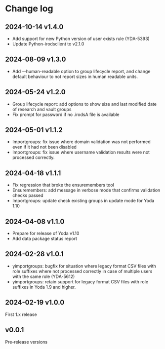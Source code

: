 # Change log

## 2024-10-14 v1.4.0

- Add support for new Python version of user exists rule (YDA-5393)
- Update Python-irodsclient to v2.1.0

## 2024-08-09 v1.3.0

- Add --human-readable option to group lifecycle report, and change default behaviour to not
  report sizes in human readable units.

## 2024-05-24 v1.2.0

- Group lifecycle report: add options to show size and last modified date of research
  and vault groups
- Fix prompt for password if no .irodsA file is available

## 2024-05-01 v1.1.2

- Importgroups: fix issue where domain validation was not performed even if it had not been disabled
- Importgroups: fix issue where username validation results were not processed correctly.

## 2024-04-18 v1.1.1

- Fix regression that broke the ensuremembers tool
- Ensuremembers: add message in verbose mode that confirms validation checks passed
- Importgroups: update check existing groups in update mode for Yoda 1.10

## 2024-04-08 v1.1.0

- Prepare for release of Yoda v1.10
- Add data package status report

## 2024-02-28 v1.0.1

- yimportgroups: bugfix for situation where legacy format CSV files with role suffixes where not processed
  correctly in case of multiple users with the same role (YDA-5612)
- yimportgroups: retain support for legacy format CSV files with role suffixes in Yoda 1.9 and higher.

## 2024-02-19 v1.0.0

First 1.x release

## v0.0.1

Pre-release versions
